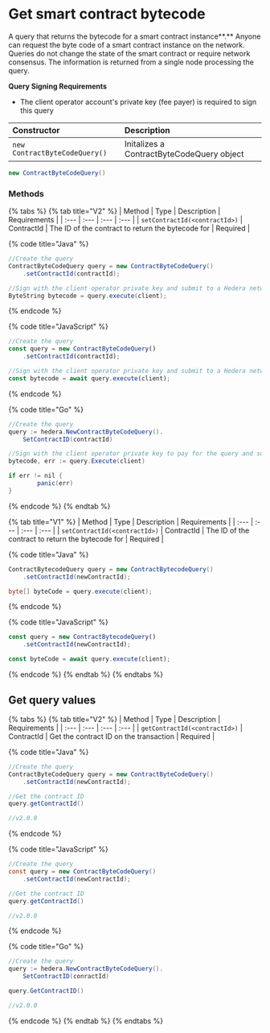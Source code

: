 # Get smart contract bytecode

A query that returns the bytecode for a smart contract instance**.** Anyone can request the byte code of a smart contract instance on the network.  Queries do not change the state of the smart contract or require network consensus. The information is returned from a single node processing the query.

**Query Signing Requirements**

* The client operator account's private key \(fee payer\) is required to sign this query

| Constructor | Description |
| :--- | :--- |
| `new ContractByteCodeQuery()` | Initalizes a ContractByteCodeQuery object |

```java
new ContractByteCodeQuery()
```

### Methods

{% tabs %}
{% tab title="V2" %}
| Method | Type | Description | Requirements |
| :--- | :--- | :--- | :--- |
| `setContractId(<contractId>)` | ContractId | The ID of the contract to return the bytecode for | Required |

{% code title="Java" %}
```java
//Create the query
ContractByteCodeQuery query = new ContractByteCodeQuery()
    .setContractId(contractId);

//Sign with the client operator private key and submit to a Hedera network
ByteString bytecode = query.execute(client);
```
{% endcode %}

{% code title="JavaScript" %}
```javascript
//Create the query
const query = new ContractByteCodeQuery()
    .setContractId(contractId);

//Sign with the client operator private key and submit to a Hedera network
const bytecode = await query.execute(client);
```
{% endcode %}

{% code title="Go" %}
```java
//Create the query
query := hedera.NewContractByteCodeQuery().
    SetContractID(contractId)

//Sign with the client operator private key to pay for the query and submit the query to a Hedera network
bytecode, err := query.Execute(client)

if err != nil {
		panic(err)
}
```
{% endcode %}
{% endtab %}

{% tab title="V1" %}
| Method | Type | Description | Requirements |
| :--- | :--- | :--- | :--- |
| `setContractId(<contractId>)` | ContractId | The ID of the contract to return the bytecode for | Required |

{% code title="Java" %}
```java
ContractBytecodeQuery query = new ContractBytecodeQuery()
    .setContractId(newContractId);

byte[] byteCode = query.execute(client);
```
{% endcode %}

{% code title="JavaScript" %}
```javascript
const query = new ContractBytecodeQuery()
    .setContractId(newContractId);

const byteCode = await query.execute(client);
```
{% endcode %}
{% endtab %}
{% endtabs %}

## Get query values



{% tabs %}
{% tab title="V2" %}
| Method | Type | Description | Requirements |
| :--- | :--- | :--- | :--- |
| `getContractId(<contractId>)` | ContractId | Get the contract ID on the transaction | Required |

{% code title="Java" %}
```java
//Create the query
ContractByteCodeQuery query = new ContractByteCodeQuery()
    .setContractId(newContractId);

//Get the contract ID
query.getContractId()

//v2.0.0
```
{% endcode %}

{% code title="JavaScript" %}
```java
//Create the query
const query = new ContractByteCodeQuery()
    .setContractId(newContractId);

//Get the contract ID
query.getContractId()

//v2.0.0
```
{% endcode %}

{% code title="Go" %}
```java
//Create the query
query := hedera.NewContractByteCodeQuery().
    SetContractID(conractId)

query.GetContractID()

//v2.0.0
```
{% endcode %}
{% endtab %}
{% endtabs %}

## 

